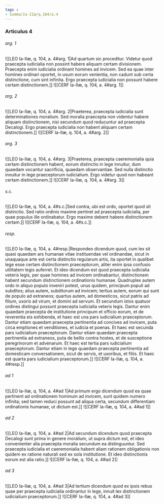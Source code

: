 ```yaml
---
tags : 
- Summa/Ia-IIæ/q.104/a.4
---
```


### Articulus 4

###### arg. 1
![[LEO Ia-IIæ, q. 104, a. 4#arg. 1|Ad quartum sic proceditur. Videtur quod praecepta iudicialia non possint habere aliquam certam divisionem. Praecepta enim iudicialia ordinant homines ad invicem. Sed ea quae inter homines ordinari oportet, in usum eorum venientia, non cadunt sub certa distinctione, cum sint infinita. Ergo praecepta iudicialia non possunt habere certam distinctionem.]]
![[CERF Ia-IIæ, q. 104, a. 4#arg. 1]]

###### arg. 2
![[LEO Ia-IIæ, q. 104, a. 4#arg. 2|Praeterea, praecepta iudicialia sunt determinationes moralium. Sed moralia praecepta non videntur habere aliquam distinctionem, nisi secundum quod reducuntur ad praecepta Decalogi. Ergo praecepta iudicialia non habent aliquam certam distinctionem.]]
![[CERF Ia-IIæ, q. 104, a. 4#arg. 2]]

###### arg. 3
![[LEO Ia-IIæ, q. 104, a. 4#arg. 3|Praeterea, praecepta caeremonialia quia certam distinctionem habent, eorum distinctio in lege innuitur, dum quaedam vocantur sacrificia, quaedam observantiae. Sed nulla distinctio innuitur in lege praeceptorum iudicialium. Ergo videtur quod non habeant certam distinctionem.]]
![[CERF Ia-IIæ, q. 104, a. 4#arg. 3]]

###### s.c.
![[LEO Ia-IIæ, q. 104, a. 4#s.c.|Sed contra, ubi est ordo, oportet quod sit distinctio. Sed ratio ordinis maxime pertinet ad praecepta iudicialia, per quae populus ille ordinabatur. Ergo maxime debent habere distinctionem certam.]]
![[CERF Ia-IIæ, q. 104, a. 4#s.c.]]

###### resp.
![[LEO Ia-IIæ, q. 104, a. 4#resp.|Respondeo dicendum quod, cum lex sit quasi quaedam ars humanae vitae instituendae vel ordinandae, sicut in unaquaque arte est certa distinctio regularum artis, ita oportet in qualibet lege esse certam distinctionem praeceptorum, aliter enim ipsa confusio utilitatem legis auferret. Et ideo dicendum est quod praecepta iudicialia veteris legis, per quae homines ad invicem ordinabantur, distinctionem habent secundum distinctionem ordinationis humanae. Quadruplex autem ordo in aliquo populo inveniri potest, unus quidem, principum populi ad subditos; alius autem, subditorum ad invicem; tertius autem, eorum qui sunt de populo ad extraneos; quartus autem, ad domesticos, sicut patris ad filium, uxoris ad virum, et domini ad servum. Et secundum istos quatuor ordines distingui possunt praecepta iudicialia veteris legis. Dantur enim quaedam praecepta de institutione principum et officio eorum, et de reverentia eis exhibenda, et haec est una pars iudicialium praeceptorum. Dantur etiam quaedam praecepta pertinentia ad concives ad invicem, puta circa emptiones et venditiones, et iudicia et poenas. Et haec est secunda pars iudicialium praeceptorum. Dantur etiam quaedam praecepta pertinentia ad extraneos, puta de bellis contra hostes, et de susceptione peregrinorum et advenarum. Et haec est tertia pars iudicialium praeceptorum. Dantur etiam in lege quaedam praecepta pertinentia ad domesticam conversationem, sicut de servis, et uxoribus, et filiis. Et haec est quarta pars iudicialium praeceptorum.]]
![[CERF Ia-IIæ, q. 104, a. 4#resp.]]

###### ad 1
![[LEO Ia-IIæ, q. 104, a. 4#ad 1|Ad primum ergo dicendum quod ea quae pertinent ad ordinationem hominum ad invicem, sunt quidem numero infinita; sed tamen reduci possunt ad aliqua certa, secundum differentiam ordinationis humanae, ut dictum est.]]
![[CERF Ia-IIæ, q. 104, a. 4#ad 1]]

###### ad 2
![[LEO Ia-IIæ, q. 104, a. 4#ad 2|Ad secundum dicendum quod praecepta Decalogi sunt prima in genere moralium, ut supra dictum est, et ideo convenienter alia praecepta moralia secundum ea distinguuntur. Sed praecepta iudicialia et caeremonialia habent aliam rationem obligationis non quidem ex ratione naturali sed ex sola institutione. Et ideo distinctionis eorum est alia ratio.]]
![[CERF Ia-IIæ, q. 104, a. 4#ad 2]]

###### ad 3
![[LEO Ia-IIæ, q. 104, a. 4#ad 3|Ad tertium dicendum quod ex ipsis rebus quae per praecepta iudicialia ordinantur in lege, innuit lex distinctionem iudicialium praeceptorum.]]
![[CERF Ia-IIæ, q. 104, a. 4#ad 3]]

